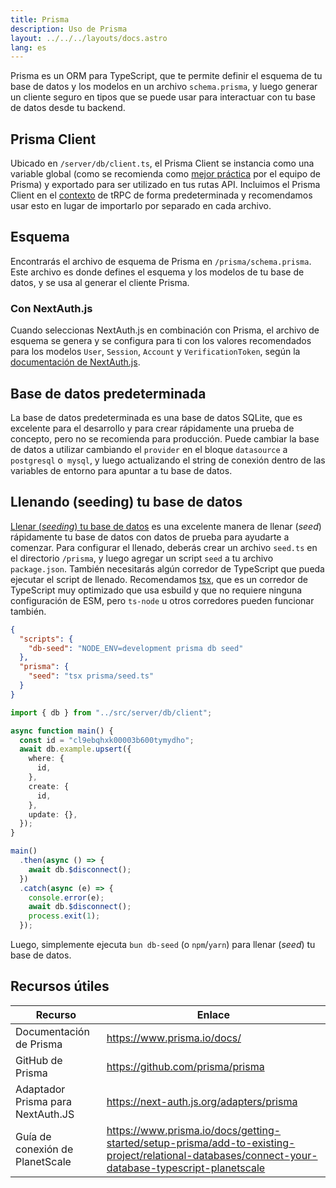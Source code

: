 ```yaml
---
title: Prisma
description: Uso de Prisma
layout: ../../../layouts/docs.astro
lang: es
---
```


Prisma es un ORM para TypeScript, que te permite definir el esquema de tu base de datos y los modelos en un archivo `schema.prisma`, y luego generar un cliente seguro en tipos que se puede usar para interactuar con tu base de datos desde tu backend.

## Prisma Client

Ubicado en `/server/db/client.ts`, el Prisma Client se instancia como una variable global (como se recomienda como [mejor práctica](https://www.prisma.io/docs/guides/database/troubleshooting-orm/help-articles/nextjs-prisma-client-dev-practices#problem) por el equipo de Prisma) y exportado para ser utilizado en tus rutas API. Incluimos el Prisma Client en el [contexto](/es/usage/trpc#-serverapitrpcts) de tRPC de forma predeterminada y recomendamos usar esto en lugar de importarlo por separado en cada archivo.

## Esquema

Encontrarás el archivo de esquema de Prisma en `/prisma/schema.prisma`. Este archivo es donde defines el esquema y los modelos de tu base de datos, y se usa al generar el cliente Prisma.

### Con NextAuth.js

Cuando seleccionas NextAuth.js en combinación con Prisma, el archivo de esquema se genera y se configura para ti con los valores recomendados para los modelos `User`, `Session`, `Account` y `VerificationToken`, según la [documentación de NextAuth.js](https://next-auth.js.org/adapters/prisma).

## Base de datos predeterminada

La base de datos predeterminada es una base de datos SQLite, que es excelente para el desarrollo y para crear rápidamente una prueba de concepto, pero no se recomienda para producción. Puede cambiar la base de datos a utilizar cambiando el `provider` en el bloque `datasource` a `postgresql` o` mysql`, y luego actualizando el string de conexión dentro de las variables de entorno para apuntar a tu base de datos.

## Llenando (seeding) tu base de datos

[Llenar (_seeding_) tu base de datos](https://www.prisma.io/docs/guides/database/seed-database) es una excelente manera de llenar (_seed_) rápidamente tu base de datos con datos de prueba para ayudarte a comenzar. Para configurar el llenado, deberás crear un archivo `seed.ts` en el directorio `/prisma`, y luego agregar un script `seed` a tu archivo `package.json`. También necesitarás algún corredor de TypeScript que pueda ejecutar el script de llenado. Recomendamos [tsx](https://github.com/esbuild-kit/tsx), que es un corredor de TypeScript muy optimizado que usa esbuild y que no requiere ninguna configuración de ESM, pero `ts-node` u otros corredores pueden funcionar también.

```jsonc:package.json
{
  "scripts": {
    "db-seed": "NODE_ENV=development prisma db seed"
  },
  "prisma": {
    "seed": "tsx prisma/seed.ts"
  }
}
```

```ts:prisma/seed.ts
import { db } from "../src/server/db/client";

async function main() {
  const id = "cl9ebqhxk00003b600tymydho";
  await db.example.upsert({
    where: {
      id,
    },
    create: {
      id,
    },
    update: {},
  });
}

main()
  .then(async () => {
    await db.$disconnect();
  })
  .catch(async (e) => {
    console.error(e);
    await db.$disconnect();
    process.exit(1);
  });
```

Luego, simplemente ejecuta `bun db-seed` (o `npm`/`yarn`) para llenar (_seed_) tu base de datos.

## Recursos útiles

| Recurso                           | Enlace                                                                                                                                            |
| --------------------------------- | ------------------------------------------------------------------------------------------------------------------------------------------------- |
| Documentación de Prisma           | https://www.prisma.io/docs/                                                                                                                       |
| GitHub de Prisma                  | https://github.com/prisma/prisma                                                                                                                  |
| Adaptador Prisma para NextAuth.JS | https://next-auth.js.org/adapters/prisma                                                                                                          |
| Guía de conexión de PlanetScale   | https://www.prisma.io/docs/getting-started/setup-prisma/add-to-existing-project/relational-databases/connect-your-database-typescript-planetscale |
